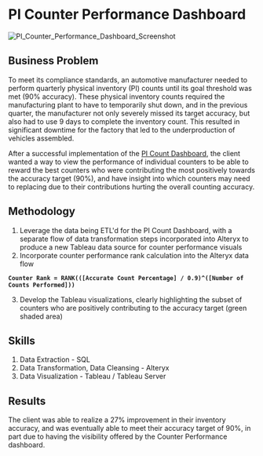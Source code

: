 # PI Counter Performance Dashboard

![PI_Counter_Performance_Dashboard_Screenshot](https://github.com/user-attachments/assets/4d7fd8fb-21fd-4cbc-82bb-ebeef9a285c1)

## Business Problem
To meet its compliance standards, an automotive manufacturer needed to perform quarterly physical inventory (PI) counts until its goal threshold was met (90% accuracy). These physical inventory counts required the manufacturing plant to have to temporarily shut down, and in the previous quarter, the manufacturer not only severely missed its target accuracy, but also had to use 9 days to complete the inventory count. This resulted in significant downtime for the factory that led to the underproduction of vehicles assembled.

After a successful implementation of the [PI Count Dashboard]([url](https://github.com/BryanDfor3/PI-COUNT-TRACKING-DASHBOARD)), the client wanted a way to view the performance of individual counters to be able to reward the best counters who were contributing the most positively towards the accuracy target (90%), and have insight into which counters may need to replacing due to their contributions hurting the overall counting accuracy.  

## Methodology
1. Leverage the data being ETL'd for the PI Count Dashboard, with a separate flow of data transformation steps incorporated into Alteryx to produce a new Tableau data source for counter performance visuals
2. Incorporate counter performance rank calculation into the Alteryx data flow

**`Counter Rank = RANK(([Accurate Count Percentage] / 0.9)^([Number of Counts Performed]))`**

3. Develop the Tableau visualizations, clearly highlighting the subset of counters who are positively contributing to the accuracy target (green shaded area)


## Skills
1. Data Extraction - SQL
2. Data Transformation, Data Cleansing - Alteryx
3. Data Visualization - Tableau / Tableau Server


## Results
The client was able to realize a 27% improvement in their inventory accuracy, and was eventually able to meet their accuracy target of 90%, in part due to having the visibility offered by the Counter Performance dashboard.

